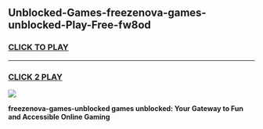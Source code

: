 
## Unblocked-Games-freezenova-games-unblocked-Play-Free-fw8od
<h3>
<a href="https://premium76.site?title=freezenova-games-unblocked&ref=19M">CLICK TO PLAY</a></h3>
<hr>

<h3>
<a href="https://premium76.site?title=freezenova-games-unblocked&ref=19M">CLICK 2 PLAY</a>
  
</h3>

<a href="https://premium76.site?title=freezenova-games-unblocked&ref=19M"><img src="https://clearcache.store/games.png"></a>


**freezenova-games-unblocked games unblocked: Your Gateway to Fun and Accessible Online Gaming**
